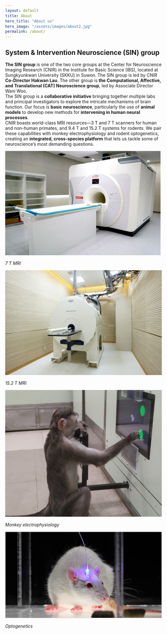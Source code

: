 ```yaml
---
layout: default
title: About
hero_title: "About us"
hero_image: "/assets/images/about2.jpg"
permalink: /about/
---
```

<!-- About Section -->
<section class="about-section">
  <div class="container">
    <div class="custom-container">
      <h2 class="section-title"><span>System &amp; Intervention Neuroscience (SIN) group</span></h2>
      <p>
        <b>The SIN group</b> is one of the two core groups at the Center for Neuroscience Imaging Research (CNIR) in the Institute for Basic Science (IBS), located at Sungkyunkwan University (SKKU) in Suwon. The SIN group is led by CNIR <b>Co-Director Hakwan Lau</b>. The other group is <b>the Computational, Affective, and Translational (CAT) Neuroscience group</b>, led by Associate Director Wani Woo.<br>
        The SIN group is a <b>collaborative initiative</b> bringing together multiple labs and principal investigators to explore the intricate mechanisms of brain function. Our focus is <b>basic neuroscience</b>, particularly the use of <b>animal models</b> to develop new methods for <b>intervening in human neural processes</b>.<br>
        CNIR boasts world-class MRI resources—3 T and 7 T scanners for human and non-human primates, and 9.4 T and 15.2 T systems for rodents. We pair these capabilities with monkey electrophysiology and rodent optogenetics, creating an <b>integrated, cross-species platform</b> that lets us tackle some of neuroscience’s most demanding questions.
      </p>
    </div>
  </div>
</section>

<!-- Small MRI Photos -->
<div class="custom-container">
  <div class="row mt-4">
    <div class="col-md-6 col-lg-3 mb-4">
      <img src="/assets/images/7T.jpg" alt="7 T MRI" class="img-fluid shadow">
      <p class="text-center mt-2"><em>7 T MRI</em></p>
    </div>
    <div class="col-md-6 col-lg-3 mb-4">
      <img src="/assets/images/15.2T.jpg" alt="15.2 T MRI" class="img-fluid shadow">
      <p class="text-center mt-2"><em>15.2 T MRI</em></p>
    </div>
    <div class="col-md-6 col-lg-3 mb-4">
      <img src="/assets/images/monkey.jpg" alt="7 T MRI" class="img-fluid shadow">
      <p class="text-center mt-2"><em>Monkey electrophysiology</em></p>
    </div>
    <div class="col-md-6 col-lg-3 mb-4">
      <img src="/assets/images/optogenetics.jpg" alt="7 T MRI" class="img-fluid shadow">
      <p class="text-center mt-2"><em>Optogenetics</em></p>
    </div>
  </div>
</div>
